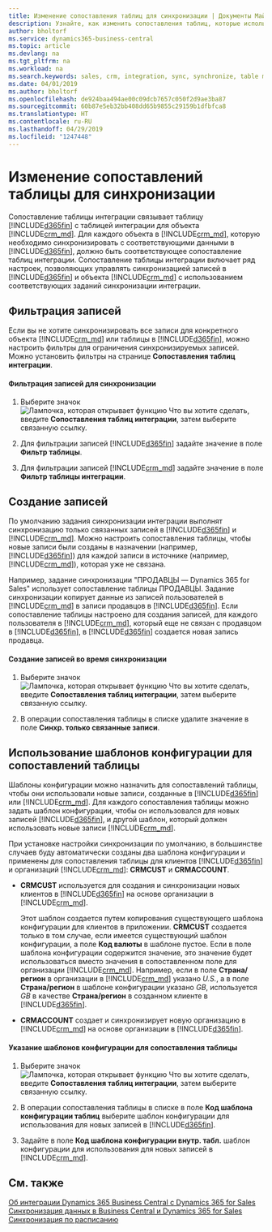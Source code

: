 ```yaml
---
title: Изменение сопоставления таблиц для синхронизации | Документы Майкрософт
description: Узнайте, как изменить сопоставления таблиц, которые используются при синхронизации данных между Business Central и Dynamics 365 for Sales.
author: bholtorf
ms.service: dynamics365-business-central
ms.topic: article
ms.devlang: na
ms.tgt_pltfrm: na
ms.workload: na
ms.search.keywords: sales, crm, integration, sync, synchronize, table mapping
ms.date: 04/01/2019
ms.author: bholtorf
ms.openlocfilehash: de924baa494ae00c09dcb7657c050f2d9ae3ba87
ms.sourcegitcommit: 60b87e5eb32bb408dd65b9855c29159b1dfbfca8
ms.translationtype: HT
ms.contentlocale: ru-RU
ms.lasthandoff: 04/29/2019
ms.locfileid: "1247448"
---
```

# <a name="modify-table-mappings-for-synchronization"></a>Изменение сопоставлений таблицы для синхронизации
Сопоставление таблицы интеграции связывает таблицу [!INCLUDE[d365fin](includes/d365fin_md.md)] с таблицей интеграции для объекта [!INCLUDE[crm_md](includes/crm_md.md)]. Для каждого объекта в [!INCLUDE[crm_md](includes/crm_md.md)], которую необходимо синхронизировать с соответствующими данными в [!INCLUDE[d365fin](includes/d365fin_md.md)], должно быть соответствующее сопоставление таблиц интеграции. Сопоставление таблицы интеграции включает ряд настроек, позволяющих управлять синхронизацией записей в [!INCLUDE[d365fin](includes/d365fin_md.md)] и объекта [!INCLUDE[crm_md](includes/crm_md.md)] с использованием соответствующих заданий синхронизации интеграции.  

## <a name="filtering-records"></a>Фильтрация записей  
 Если вы не хотите синхронизировать все записи для конкретного объекта [!INCLUDE[crm_md](includes/crm_md.md)] или таблицы в [!INCLUDE[d365fin](includes/d365fin_md.md)], можно настроить фильтры для ограничения синхронизируемых записей. Можно установить фильтры на странице **Сопоставления таблиц интеграции**.  

#### <a name="to-filter-records-for-synchronization"></a>Фильтрация записей для синхронизации  
1. Выберите значок ![Лампочка, которая открывает функцию Что вы хотите сделать](media/ui-search/search_small.png "Что вы хотите сделать"), введите **Сопоставления таблиц интеграции**, затем выберите связанную ссылку.

2.  Для фильтрации записей [!INCLUDE[d365fin](includes/d365fin_md.md)] задайте значение в поле **Фильтр таблицы**.  

3.  Для фильтрации записей [!INCLUDE[crm_md](includes/crm_md.md)] задайте значение в поле **Фильтр таблицы интеграции**.  

## <a name="creating-new-records"></a>Создание записей  
 По умолчанию задания синхронизации интеграции выполнят синхронизацию только связанных записей в [!INCLUDE[d365fin](includes/d365fin_md.md)] и [!INCLUDE[crm_md](includes/crm_md.md)]. Можно настроить сопоставления таблицы, чтобы новые записи были созданы в назначении (например, [!INCLUDE[d365fin](includes/d365fin_md.md)]) для каждой записи в источнике (например, [!INCLUDE[crm_md](includes/crm_md.md)]), которая уже не связана.  

 Например, задание синхронизации "ПРОДАВЦЫ — Dynamics 365 for Sales" использует сопоставление таблицы ПРОДАВЦЫ. Задание синхронизации копирует данные из записей пользователей в [!INCLUDE[crm_md](includes/crm_md.md)] в записи продавцов в [!INCLUDE[d365fin](includes/d365fin_md.md)]. Если сопоставление таблицы настроено для создания записей, для каждого пользователя в [!INCLUDE[crm_md](includes/crm_md.md)], который еще не связан с продавцом в [!INCLUDE[d365fin](includes/d365fin_md.md)], в [!INCLUDE[d365fin](includes/d365fin_md.md)] создается новая запись продавца.  

#### <a name="to-create-new-records-during-synchronization"></a>Создание записей во время синхронизации  
1. Выберите значок ![Лампочка, которая открывает функцию Что вы хотите сделать](media/ui-search/search_small.png "Что вы хотите сделать"), введите **Сопоставления таблиц интеграции**, затем выберите связанную ссылку.

2.  В операции сопоставления таблицы в списке удалите значение в поле **Синхр. только связанные записи**.  

## <a name="using-configuration-templates-on-table-mappings"></a>Использование шаблонов конфигурации для сопоставлений таблицы
Шаблоны конфигурации можно назначить для сопоставлений таблицы, чтобы они использовали новые записи, созданные в [!INCLUDE[d365fin](includes/d365fin_md.md)] или [!INCLUDE[crm_md](includes/crm_md.md)]. Для каждого сопоставления таблицы можно задать шаблон конфигурации, чтобы он использовался для новых записей [!INCLUDE[d365fin](includes/d365fin_md.md)], и другой шаблон, который должен использовать новые записи [!INCLUDE[crm_md](includes/crm_md.md)].  

При установке настройки синхронизации по умолчанию, в большинстве случаев буду автоматически созданы два шаблона конфигурации и применены для сопоставления таблицы для клиентов [!INCLUDE[d365fin](includes/d365fin_md.md)] и организаций [!INCLUDE[crm_md](includes/crm_md.md)]: **CRMCUST** и **CRMACCOUNT**.  

-   **CRMCUST** используется для создания и синхронизации новых клиентов в [!INCLUDE[d365fin](includes/d365fin_md.md)] на основе организации в [!INCLUDE[crm_md](includes/crm_md.md)].  

     Этот шаблон создается путем копирования существующего шаблона конфигурации для клиентов в приложении. **CRMCUST** создается только в том случае, если имеется существующий шаблон конфигурации, а поле **Код валюты** в шаблоне пустое. Если в поле шаблона конфигурации содержится значение, это значение будет использоваться вместо значения в сопоставленном поле для организации [!INCLUDE[crm_md](includes/crm_md.md)]. Например, если в поле **Страна/регион** в организации в [!INCLUDE[crm_md](includes/crm_md.md)] указано *U.S.*, а в поле **Страна/регион** в шаблоне конфигурации указано *GB*, используется *GB* в качестве **Страна/регион** в созданном клиенте в [!INCLUDE[d365fin](includes/d365fin_md.md)].  

-   **CRMACCOUNT** создает и синхронизирует новую организацию в [!INCLUDE[crm_md](includes/crm_md.md)] на основе организации в [!INCLUDE[d365fin](includes/d365fin_md.md)].  

#### <a name="to-specify-configuration-templates-on-a-table-mapping"></a>Указание шаблонов конфигурации для сопоставления таблицы  
1. Выберите значок ![Лампочка, которая открывает функцию Что вы хотите сделать](media/ui-search/search_small.png "Что вы хотите сделать"), введите **Сопоставления таблиц интеграции**, затем выберите связанную ссылку.

2.  В операции сопоставления таблицы в списке в поле **Код шаблона конфигурации таблиц** выберите шаблон конфигурации для использования для новых записей в [!INCLUDE[d365fin](includes/d365fin_md.md)].  

3.  Задайте в поле **Код шаблона конфигурации внутр. табл.** шаблон конфигурации для использования для новых записей в [!INCLUDE[crm_md](includes/crm_md.md)].

## <a name="see-also"></a>См. также  
[Об интеграции Dynamics 365 Business Central с Dynamics 365 for Sales](admin-prepare-dynamics-365-for-sales-for-integration.md )   
[Синхронизация данных в Business Central и Dynamics 365 for Sales](admin-synchronizing-business-central-and-sales.md)   
[Синхронизация по расписанию](admin-scheduled-synchronization-using-the-synchronization-job-queue-entries.md)  
